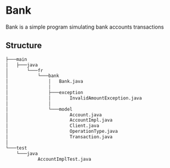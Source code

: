 # Bank

Bank is a simple program simulating bank accounts transactions

## Structure
```bash
├───main
│   ├───java
│       └───fr
│           └───bank
│               │   Bank.java
│               │
│               ├───exception
│               │       InvalidAmountException.java
│               │
│               └───model
│                       Account.java
│                       AccountImpl.java
│                       Client.java
│                       OperationType.java
│                       Transaction.java
│   
└───test
    └───java
            AccountImplTest.java
```